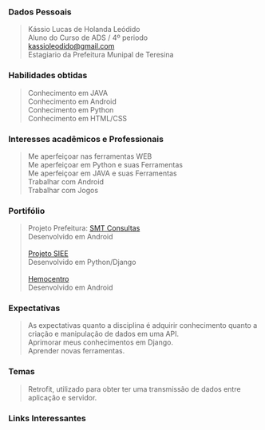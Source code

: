 
### Dados Pessoais <br/> 
> Kássio Lucas de Holanda Leódido <br/>
> Aluno do Curso de ADS / 4º periodo <br/>
> kassioleodido@gmail.com <br/>
> Estagiario da Prefeitura Munipal de Teresina <br/>

### Habilidades obtidas <br/>
> Conhecimento em JAVA <br/>
> Conhecimento em Android <br/>
> Conhecimento em Python <br/>
> Conhecimento em HTML/CSS <br/>

### Interesses acadêmicos e Professionais <br/>
> Me aperfeiçoar nas ferramentas WEB <br/>
> Me aperfeiçoar em Python e suas Ferramentas <br/>
> Me aperfeiçoar em JAVA e suas Ferramentas <br/>
> Trabalhar com Android <br/>
> Trabalhar com Jogos <br/>

### Portifólio
> Projeto Prefeitura: [SMT Consultas](https://github.com/KassioHolanda/Projetos-Prefeitura/tree/master/SMT-Consultas) <br/>
> Desenvolvido em Android<br/>
> <br/>
> [Projeto SIEE](https://github.com/fabiomsrs/SIEE) <br/>
> Desenvolvido em Python/Django <br/>
> <br/>
> [Hemocentro](https://github.com/KassioHolanda/Tecnologo_Em_ADS_IFPI/tree/master/Periodo%202016.2/Atividades_POO/App%20Android/Hemocentros)<br/>
> Desenvolvido em Android<br/>

### Expectativas
> As expectativas quanto a disciplina é adquirir conhecimento quanto a criação e manipulação de dados em uma API.<br/>
> Aprimorar meus conhecimentos em Django.<br/>
> Aprender novas ferramentas.

### Temas 
> Retrofit, utilizado para obter ter uma transmissão de dados entre aplicação e servidor.<br/>

### Links Interessantes
> 
